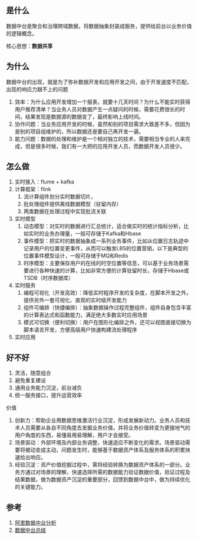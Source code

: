 ## 是什么

数据中台是聚合和治理跨域数据，将数据抽象封装成服务，提供给前台以业务价值的逻辑概念。

核心思想：**数据共享**

## 为什么

数据中台的出现，就是为了弥补数据开发和应用开发之间，由于开发速度不匹配，出现的响应力跟不上的问题

1. 效率：为什么应用开发增加一个报表，就要十几天时间？为什么不能实时获得用户推荐清单？当业务人员对数据产生一点疑问的时候，需要花费很长的时间，结果发现是数据源的数据变了，最终影响上线时间。
2. 协作问题：当业务应用开发的时候，虽然和别的项目需求大致差不多，但因为是别的项目组维护的，所以数据还是要自己再开发一遍。
3. 能力问题：数据的处理和维护是一个相对独立的技术，需要相当专业的人来完成，但是很多时候，我们有一大把的应用开发人员，而数据开发人员很少。

## 怎么做

1. 实时接入：flume + kafka
2. 计算框架：flink
    1. 流计算组件划分实时数据切片，
    2. 批处理组件提供离线数据模型（驻留内存）
    3. 两类数据在处理过程中实现批流关联
3. 实时模型
    1. 动态模型：对实时的数据进行汇总统计，适合做实时的统计指标分析，比如实时的业务办理量，一般可存储于Kafka和Hbase
    2. 事件模型：把实时的数据抽象成一系列业务事件，比如从位置日志轨迹中记录用户的位置变更事件，从而可以触发LBS的位置营销，以下是典型的位置事件模型设计，一般可存储于MQ和Redis
    3. 时序模型：主要保存用户的在线的时空位置等信息，可以基于业务场景需要进行各种快速的计算，比如非常方便的计算驻留时长，存储于Hbase或TSDB（时序数据库）
4. 实时服务
    1. 编程可视化（开发高效）：降低实时程序开发的复杂度，在脚本开发之外，提供另外一套可视化、直观的实时级开发能力
    2. 组件可编排（快捷编排）：抽象数据操作过程完整组件，组件自身包含丰富的计算表达式和函数能力，满足绝大多数实时应用场景
    3. 模式可切换（便利切换）：用户在图形化编排之外，还可以视图直接切换为脚本语言开发，方便高级用户快速构建流处理程序
5. 实时应用

## 好不好

1. 灵活，随意组合
2. 避免重复建设
3. 通用业务能力沉淀，前台减负
4. 统一服务接口，提升运营效率

价值

1. 创新力：帮助企业用数据思维激活行业沉淀，形成发展新动力。业务人员和技术人员需要从各自不同角度去发掘业务价值，并将业务价值转变为更接地气的用户角度的东西，易懂易用易理解，用户才会接受。
2. 场景驱动：外部环境及内部业务调整，快速适应不断变化的需求。场景驱动需要将被动变成主动，问题发生时，能够基于数据资产体系及服务体系的积累快速给出响应。
3. 经验沉淀：资产价值挖掘过程中，需将经验转换为数据资产体系的一部分。业务方通过对场景的理解，快速选择所需的数据能力验证数据价值，验证过程及结果数据，做为数据资产沉淀的重要部分，回馈到数据中台中，做为持续优化的关键能力。

## 参考

1. [阿里数据中台分析](https://juejin.im/post/5df1ac28e51d45584476e8d0)
2. [数据中台总结](https://zhuanlan.zhihu.com/p/88537265)
